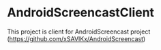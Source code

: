 AndroidScreencastClient
=======================

This project is client for AndroidScreencast project (https://github.com/xSAVIKx/AndroidScreencast)
